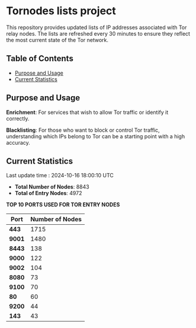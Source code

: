 # Tornodes lists project

This repository provides updated lists of IP addresses associated with Tor relay nodes. The lists are refreshed every 30 minutes to ensure they reflect the most current state of the Tor network.

## Table of Contents

- [Purpose and Usage](#purpose-and-usage)
- [Current Statistics](#current-statistics)


## Purpose and Usage

**Enrichment**: For services that wish to allow Tor traffic or identify it correctly.

**Blacklisting**: For those who want to block or control Tor traffic, understanding which IPs belong to Tor can be a starting point with a high accuracy.

## Current Statistics

Last update time : 2024-10-16 18:00:10 UTC

- **Total Number of Nodes**: 8843
- **Total of Entry Nodes**: 4972

**TOP 10 PORTS USED FOR TOR ENTRY NODES**

| **Port** | **Number of Nodes** |
|------|-----------------|
| **443**   | 1715  |
| **9001**   | 1480  |
| **8443**   | 138  |
| **9000**   | 122  |
| **9002**   | 104  |
| **8080**   | 73  |
| **9100**   | 70  |
| **80**   | 60  |
| **9200**   | 44  |
| **143**   | 43  |

